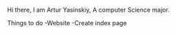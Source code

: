 Hi there, I am Artur Yasinskiy, A computer Science major.

Things to do
-Website
 -Create index page
